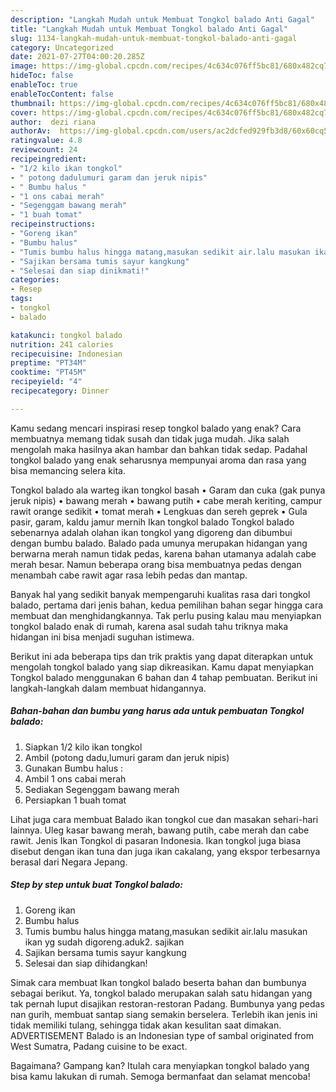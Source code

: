 ```yaml
---
description: "Langkah Mudah untuk Membuat Tongkol balado Anti Gagal"
title: "Langkah Mudah untuk Membuat Tongkol balado Anti Gagal"
slug: 1134-langkah-mudah-untuk-membuat-tongkol-balado-anti-gagal
category: Uncategorized
date: 2021-07-27T04:00:20.285Z
image: https://img-global.cpcdn.com/recipes/4c634c076ff5bc81/680x482cq70/tongkol-balado-foto-resep-utama.jpg
hideToc: false
enableToc: true
enableTocContent: false
thumbnail: https://img-global.cpcdn.com/recipes/4c634c076ff5bc81/680x482cq70/tongkol-balado-foto-resep-utama.jpg
cover: https://img-global.cpcdn.com/recipes/4c634c076ff5bc81/680x482cq70/tongkol-balado-foto-resep-utama.jpg
author:  dezi riana
authorAv:  https://img-global.cpcdn.com/users/ac2dcfed929fb3d8/60x60cq50/avatar.jpg
ratingvalue: 4.8
reviewcount: 24
recipeingredient:
- "1/2 kilo ikan tongkol"
- " potong dadulumuri garam dan jeruk nipis"
- " Bumbu halus "
- "1 ons cabai merah"
- "Segenggam bawang merah"
- "1 buah tomat"
recipeinstructions:
- "Goreng ikan"
- "Bumbu halus"
- "Tumis bumbu halus hingga matang,masukan sedikit air.lalu masukan ikan yg sudah digoreng.aduk2. sajikan"
- "Sajikan bersama tumis sayur kangkung"
- "Selesai dan siap dinikmati!"
categories:
- Resep
tags:
- tongkol
- balado

katakunci: tongkol balado 
nutrition: 241 calories
recipecuisine: Indonesian
preptime: "PT34M"
cooktime: "PT45M"
recipeyield: "4"
recipecategory: Dinner

---
```



Kamu sedang mencari inspirasi resep tongkol balado yang enak? Cara membuatnya memang tidak susah dan tidak juga mudah. Jika salah mengolah maka hasilnya akan hambar dan bahkan tidak sedap. Padahal tongkol balado yang enak seharusnya mempunyai aroma dan rasa yang bisa memancing selera kita.


Tongkol balado ala warteg ikan tongkol basah • Garam dan cuka (gak punya jeruk nipis) • bawang merah • bawang putih • cabe merah keriting, campur rawit orange sedikit • tomat merah • Lengkuas dan sereh geprek • Gula pasir, garam, kaldu jamur mernih Ikan tongkol balado Tongkol balado sebenarnya adalah olahan ikan tongkol yang digoreng dan dibumbui dengan bumbu balado. Balado pada umunya merupakan hidangan yang berwarna merah namun tidak pedas, karena bahan utamanya adalah cabe merah besar. Namun beberapa orang bisa membuatnya pedas dengan menambah cabe rawit agar rasa lebih pedas dan mantap.

Banyak hal yang sedikit banyak mempengaruhi kualitas rasa dari tongkol balado, pertama dari jenis bahan, kedua pemilihan bahan segar hingga cara membuat dan menghidangkannya. Tak perlu pusing kalau mau menyiapkan tongkol balado enak di rumah, karena asal sudah tahu triknya maka hidangan ini bisa menjadi suguhan istimewa.


Berikut ini ada beberapa tips dan trik praktis yang dapat diterapkan untuk mengolah tongkol balado yang siap dikreasikan. Kamu dapat menyiapkan Tongkol balado menggunakan 6 bahan dan 4 tahap pembuatan. Berikut ini langkah-langkah dalam membuat hidangannya.

<!--inarticleads1-->

##### Bahan-bahan dan bumbu yang harus ada untuk pembuatan Tongkol balado:

1. Siapkan 1/2 kilo ikan tongkol
1. Ambil  (potong dadu,lumuri garam dan jeruk nipis)
1. Gunakan  Bumbu halus :
1. Ambil 1 ons cabai merah
1. Sediakan Segenggam bawang merah
1. Persiapkan 1 buah tomat


Lihat juga cara membuat Balado ikan tongkol cue dan masakan sehari-hari lainnya. Uleg kasar bawang merah, bawang putih, cabe merah dan cabe rawit. Jenis Ikan Tongkol di pasaran Indonesia. Ikan tongkol juga biasa disebut dengan ikan tuna dan juga ikan cakalang, yang ekspor terbesarnya berasal dari Negara Jepang. 

<!--inarticleads2-->

##### Step by step untuk buat Tongkol balado:

1. Goreng ikan
1. Bumbu halus
1. Tumis bumbu halus hingga matang,masukan sedikit air.lalu masukan ikan yg sudah digoreng.aduk2. sajikan
1. Sajikan bersama tumis sayur kangkung
1. Selesai dan siap dihidangkan!

Simak cara membuat Ikan tongkol balado beserta bahan dan bumbunya sebagai berikut. Ya, tongkol balado merupakan salah satu hidangan yang tak pernah luput disajikan restoran-restoran Padang. Bumbunya yang pedas nan gurih, membuat santap siang semakin berselera. Terlebih ikan jenis ini tidak memiliki tulang, sehingga tidak akan kesulitan saat dimakan. ADVERTISEMENT Balado is an Indonesian type of sambal originated from West Sumatra, Padang cuisine to be exact. 

Bagaimana? Gampang kan? Itulah cara menyiapkan tongkol balado yang bisa kamu lakukan di rumah. Semoga bermanfaat dan selamat mencoba!
